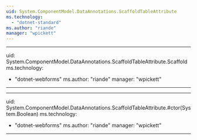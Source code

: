 ```yaml
---
uid: System.ComponentModel.DataAnnotations.ScaffoldTableAttribute
ms.technology: 
  - "dotnet-standard"
ms.author: "riande"
manager: "wpickett"
---
```


---
uid: System.ComponentModel.DataAnnotations.ScaffoldTableAttribute.Scaffold
ms.technology: 
  - "dotnet-webforms"
ms.author: "riande"
manager: "wpickett"
---

---
uid: System.ComponentModel.DataAnnotations.ScaffoldTableAttribute.#ctor(System.Boolean)
ms.technology: 
  - "dotnet-webforms"
ms.author: "riande"
manager: "wpickett"
---
